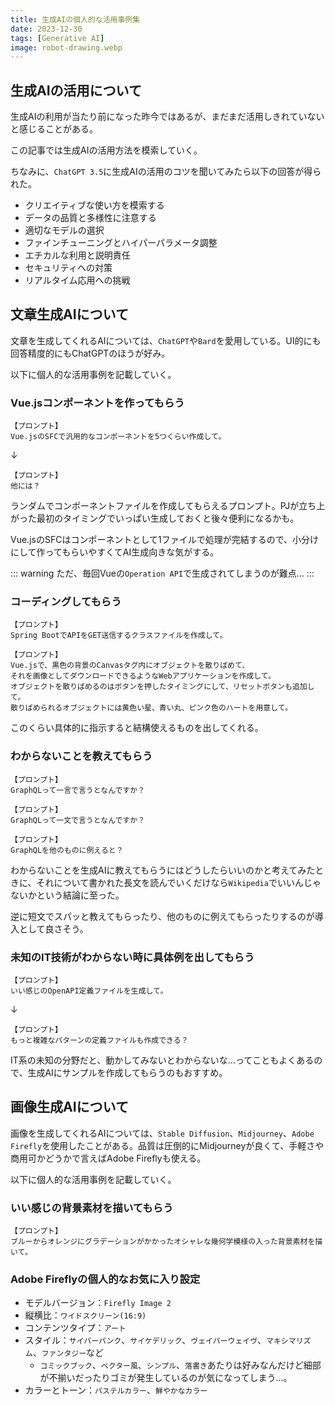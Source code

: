 ```yaml
---
title: 生成AIの個人的な活用事例集
date: 2023-12-30
tags: [Generative AI]
image: robot-drawing.webp
---
```



## 生成AIの活用について

生成AIの利用が当たり前になった昨今ではあるが、まだまだ活用しきれていないと感じることがある。

この記事では生成AIの活用方法を模索していく。

ちなみに、`ChatGPT 3.5`に生成AIの活用のコツを聞いてみたら以下の回答が得られた。

* クリエイティブな使い方を模索する
* データの品質と多様性に注意する
* 適切なモデルの選択
* ファインチューニングとハイパーパラメータ調整
* エチカルな利用と説明責任
* セキュリティへの対策
* リアルタイム応用への挑戦


## 文章生成AIについて

文章を生成してくれるAIについては、`ChatGPT`や`Bard`を愛用している。UI的にも回答精度的にもChatGPTのほうが好み。

以下に個人的な活用事例を記載していく。

### Vue.jsコンポーネントを作ってもらう

```
【プロンプト】
Vue.jsのSFCで汎用的なコンポーネントを5つくらい作成して。
```

↓

```
【プロンプト】
他には？
```

ランダムでコンポーネントファイルを作成してもらえるプロンプト。PJが立ち上がった最初のタイミングでいっぱい生成しておくと後々便利になるかも。

Vue.jsのSFCはコンポーネントとして1ファイルで処理が完結するので、小分けにして作ってもらいやすくてAI生成向きな気がする。

::: warning
ただ、毎回Vueの`Operation API`で生成されてしまうのが難点…
:::


### コーディングしてもらう

```
【プロンプト】
Spring BootでAPIをGET送信するクラスファイルを作成して。
```

```
【プロンプト】
Vue.jsで、黒色の背景のCanvasタグ内にオブジェクトを散りばめて、
それを画像としてダウンロードできるようなWebアプリケーションを作成して。
オブジェクトを散りばめるのはボタンを押したタイミングにして、リセットボタンも追加して。
散りばめられるオブジェクトには黄色い星、青い丸、ピンク色のハートを用意して。
```

このくらい具体的に指示すると結構使えるものを出してくれる。


### わからないことを教えてもらう

```
【プロンプト】
GraphQLって一言で言うとなんですか？
```

```
【プロンプト】
GraphQLって一文で言うとなんですか？
```

```
【プロンプト】
GraphQLを他のものに例えると？
```

わからないことを生成AIに教えてもらうにはどうしたらいいのかと考えてみたときに、それについて書かれた長文を読んでいくだけなら`Wikipedia`でいいんじゃないかという結論に至った。

逆に短文でスパッと教えてもらったり、他のものに例えてもらったりするのが導入として良さそう。


### 未知のIT技術がわからない時に具体例を出してもらう

```
【プロンプト】
いい感じのOpenAPI定義ファイルを生成して。
```

↓

```
【プロンプト】
もっと複雑なパターンの定義ファイルも作成できる？
```

IT系の未知の分野だと、動かしてみないとわからないな…ってこともよくあるので、生成AIにサンプルを作成してもらうのもおすすめ。


## 画像生成AIについて

画像を生成してくれるAIについては、`Stable Diffusion`、`Midjourney`、`Adobe Firefly`を使用したことがある。品質は圧倒的にMidjourneyが良くて、手軽さや商用可かどうかで言えばAdobe Fireflyも使える。

以下に個人的な活用事例を記載していく。

### いい感じの背景素材を描いてもらう

```
【プロンプト】
ブルーからオレンジにグラデーションがかかったオシャレな幾何学模様の入った背景素材を描いて。
```

### Adobe Fireflyの個人的なお気に入り設定

* モデルバージョン：`Firefly Image 2`
* 縦横比：`ワイドスクリーン(16:9)`
* コンテンツタイプ：`アート`
* スタイル：`サイバーパンク`、`サイケデリック`、`ヴェイパーウェイヴ`、`マキシマリズム`、`ファンタジー`など
  * `コミックブック`、`ベクター風`、`シンプル`、`落書き`あたりは好みなんだけど細部が不揃いだったりゴミが発生しているのが気になってしまう…。
* カラーとトーン：`パステルカラー`、`鮮やかなカラー`